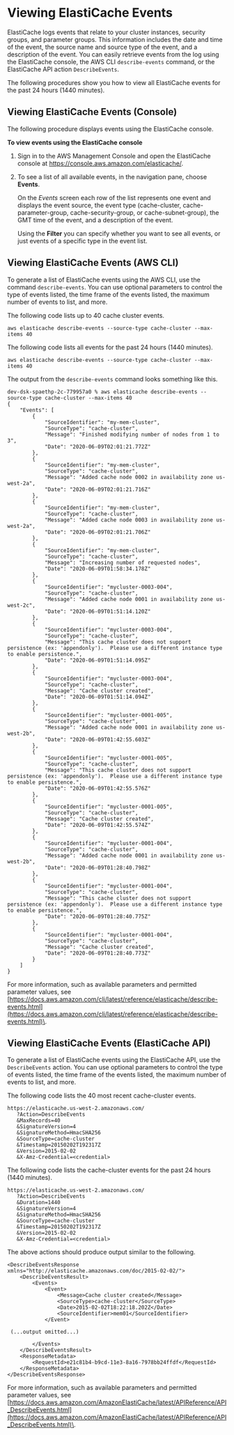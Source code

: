 # Viewing ElastiCache Events<a name="ECEvents.Viewing"></a>

ElastiCache logs events that relate to your cluster instances, security groups, and parameter groups\. This information includes the date and time of the event, the source name and source type of the event, and a description of the event\. You can easily retrieve events from the log using the ElastiCache console, the AWS CLI `describe-events` command, or the ElastiCache API action `DescribeEvents`\. 

The following procedures show you how to view all ElastiCache events for the past 24 hours \(1440 minutes\)\.

## Viewing ElastiCache Events \(Console\)<a name="ECEvents.Viewing.CON"></a>

The following procedure displays events using the ElastiCache console\.

**To view events using the ElastiCache console**

1. Sign in to the AWS Management Console and open the ElastiCache console at [ https://console\.aws\.amazon\.com/elasticache/](https://console.aws.amazon.com/elasticache/)\.

1. To see a list of all available events, in the navigation pane, choose **Events**\.

   On the *Events* screen each row of the list represents one event and displays the event source, the event type \(cache\-cluster, cache\-parameter\-group, cache\-security\-group, or cache\-subnet\-group\), the GMT time of the event, and a description of the event\.

   Using the **Filter** you can specify whether you want to see all events, or just events of a specific type in the event list\.

## Viewing ElastiCache Events \(AWS CLI\)<a name="ECEvents.Viewing.CLI"></a>

To generate a list of ElastiCache events using the AWS CLI, use the command `describe-events`\. You can use optional parameters to control the type of events listed, the time frame of the events listed, the maximum number of events to list, and more\.

The following code lists up to 40 cache cluster events\.

```
aws elasticache describe-events --source-type cache-cluster --max-items 40  
```

The following code lists all events for the past 24 hours \(1440 minutes\)\.

```
aws elasticache describe-events --source-type cache-cluster --max-items 40 
```

The output from the `describe-events` command looks something like this\.

```
dev-dsk-spaethp-2c-779957a0 % aws elasticache describe-events --source-type cache-cluster --max-items 40  
{
    "Events": [
        {
            "SourceIdentifier": "my-mem-cluster",
            "SourceType": "cache-cluster",
            "Message": "Finished modifying number of nodes from 1 to 3",
            "Date": "2020-06-09T02:01:21.772Z"
        },
        {
            "SourceIdentifier": "my-mem-cluster",
            "SourceType": "cache-cluster",
            "Message": "Added cache node 0002 in availability zone us-west-2a",
            "Date": "2020-06-09T02:01:21.716Z"
        },
        {
            "SourceIdentifier": "my-mem-cluster",
            "SourceType": "cache-cluster",
            "Message": "Added cache node 0003 in availability zone us-west-2a",
            "Date": "2020-06-09T02:01:21.706Z"
        },
        {
            "SourceIdentifier": "my-mem-cluster",
            "SourceType": "cache-cluster",
            "Message": "Increasing number of requested nodes",
            "Date": "2020-06-09T01:58:34.178Z"
        },
        {
            "SourceIdentifier": "mycluster-0003-004",
            "SourceType": "cache-cluster",
            "Message": "Added cache node 0001 in availability zone us-west-2c",
            "Date": "2020-06-09T01:51:14.120Z"
        },
        {
            "SourceIdentifier": "mycluster-0003-004",
            "SourceType": "cache-cluster",
            "Message": "This cache cluster does not support persistence (ex: 'appendonly').  Please use a different instance type to enable persistence.",
            "Date": "2020-06-09T01:51:14.095Z"
        },
        {
            "SourceIdentifier": "mycluster-0003-004",
            "SourceType": "cache-cluster",
            "Message": "Cache cluster created",
            "Date": "2020-06-09T01:51:14.094Z"
        },
        {
            "SourceIdentifier": "mycluster-0001-005",
            "SourceType": "cache-cluster",
            "Message": "Added cache node 0001 in availability zone us-west-2b",
            "Date": "2020-06-09T01:42:55.603Z"
        },
        {
            "SourceIdentifier": "mycluster-0001-005",
            "SourceType": "cache-cluster",
            "Message": "This cache cluster does not support persistence (ex: 'appendonly').  Please use a different instance type to enable persistence.",
            "Date": "2020-06-09T01:42:55.576Z"
        },
        {
            "SourceIdentifier": "mycluster-0001-005",
            "SourceType": "cache-cluster",
            "Message": "Cache cluster created",
            "Date": "2020-06-09T01:42:55.574Z"
        },
        {
            "SourceIdentifier": "mycluster-0001-004",
            "SourceType": "cache-cluster",
            "Message": "Added cache node 0001 in availability zone us-west-2b",
            "Date": "2020-06-09T01:28:40.798Z"
        },
        {
            "SourceIdentifier": "mycluster-0001-004",
            "SourceType": "cache-cluster",
            "Message": "This cache cluster does not support persistence (ex: 'appendonly').  Please use a different instance type to enable persistence.",
            "Date": "2020-06-09T01:28:40.775Z"
        },
        {
            "SourceIdentifier": "mycluster-0001-004",
            "SourceType": "cache-cluster",
            "Message": "Cache cluster created",
            "Date": "2020-06-09T01:28:40.773Z"
        }
    ]
}
```

For more information, such as available parameters and permitted parameter values, see [https://docs.aws.amazon.com/cli/latest/reference/elasticache/describe-events.html](https://docs.aws.amazon.com/cli/latest/reference/elasticache/describe-events.html)\.

## Viewing ElastiCache Events \(ElastiCache API\)<a name="ECEvents.Viewing.API"></a>

To generate a list of ElastiCache events using the ElastiCache API, use the `DescribeEvents` action\. You can use optional parameters to control the type of events listed, the time frame of the events listed, the maximum number of events to list, and more\.

The following code lists the 40 most recent cache\-cluster events\.

```
https://elasticache.us-west-2.amazonaws.com/
   ?Action=DescribeEvents
   &MaxRecords=40
   &SignatureVersion=4
   &SignatureMethod=HmacSHA256
   &SourceType=cache-cluster
   &Timestamp=20150202T192317Z
   &Version=2015-02-02
   &X-Amz-Credential=<credential>
```

The following code lists the cache\-cluster events for the past 24 hours \(1440 minutes\)\.

```
https://elasticache.us-west-2.amazonaws.com/
   ?Action=DescribeEvents
   &Duration=1440
   &SignatureVersion=4
   &SignatureMethod=HmacSHA256
   &SourceType=cache-cluster
   &Timestamp=20150202T192317Z
   &Version=2015-02-02
   &X-Amz-Credential=<credential>
```

The above actions should produce output similar to the following\.

```
<DescribeEventsResponse xmlns="http://elasticache.amazonaws.com/doc/2015-02-02/"> 
    <DescribeEventsResult> 
        <Events> 
            <Event> 
                <Message>Cache cluster created</Message> 
                <SourceType>cache-cluster</SourceType> 
                <Date>2015-02-02T18:22:18.202Z</Date> 
                <SourceIdentifier>mem01</SourceIdentifier> 
            </Event> 
               
 (...output omitted...)
          
        </Events> 
    </DescribeEventsResult> 
    <ResponseMetadata> 
        <RequestId>e21c81b4-b9cd-11e3-8a16-7978bb24ffdf</RequestId> 
    </ResponseMetadata> 
</DescribeEventsResponse>
```

For more information, such as available parameters and permitted parameter values, see [https://docs.aws.amazon.com/AmazonElastiCache/latest/APIReference/API_DescribeEvents.html](https://docs.aws.amazon.com/AmazonElastiCache/latest/APIReference/API_DescribeEvents.html)\.